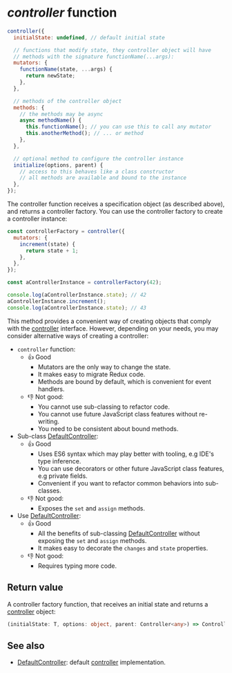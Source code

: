 # _controller_ function

```js
controller({
  initialState: undefined, // default initial state

  // functions that modify state, they controller object will have
  // methods with the signature functionName(...args):
  mutators: {
    functionName(state, ...args) {
      return newState;
    },
  },

  // methods of the controller object
  methods: {
    // the methods may be async
    async methodName() {
      this.functionName(); // you can use this to call any mutator
      this.anotherMethod(); // ... or method
    },
  },

  // optional method to configure the controller instance
  initialize(options, parent) {
    // access to this behaves like a class constructor
    // all methods are available and bound to the instance
  },
});
```

The controller function receives a specification object (as described above),
and returns a controller factory. You can use the controller factory to create a
controller instance:

```js
const controllerFactory = controller({
  mutators: {
    increment(state) {
      return state + 1;
    },
  },
});

const aControllerInstance = controllerFactory(42);

console.log(aControllerInstance.state); // 42
aControllerInstance.increment();
console.log(aControllerInstance.state); // 43
```

This method provides a convenient way of creating objects that comply with the
[controller] interface. However, depending on your needs, you may consider
alternative ways of creating a controller:

- `controller` function:
  - 👍 Good
    - Mutators are the only way to change the state.
    - It makes easy to migrate Redux code.
    - Methods are bound by default, which is convenient for event handlers.
  - 👎 Not good:
    - You cannot use sub-classing to refactor code.
    - You cannot use future JavaScript class features without re-writing.
    - You need to be consistent about bound methods.
- Sub-class [DefaultController]:
  - 👍 Good
    - Uses ES6 syntax which may play better with tooling, e.g IDE's type
      inference.
    - You can use decorators or other future JavaScript class features, e.g
      private fields.
    - Convenient if you want to refactor common behaviors into sub-classes.
  - 👎 Not good:
    - Exposes the `set` and `assign` methods.
- Use [DefaultController]:
  - 👍 Good
    - All the benefits of sub-classing [DefaultController] without exposing the
      `set` and `assign` methods.
    - It makes easy to decorate the `changes` and `state` properties.
  - 👎 Not good:
    - Requires typing more code.

## Return value

A controller factory function, that receives an initial state and returns a
[controller] object:

```typescript
(initialState: T, options: object, parent: Controller<any>) => Controller<T>
```

## See also

- [DefaultController]: default [controller] implementation.

[controller]: ../interface/Controller.md
[defaultcontroller]: ../classes/DefaultController.md
